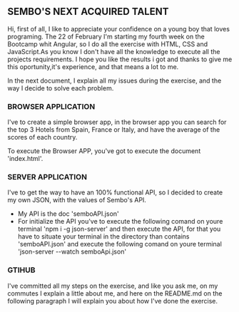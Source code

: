 ## SEMBO'S NEXT ACQUIRED TALENT

Hi, first of all, I like to appreciate your confidence on a young boy that loves programing. The 22 of February I'm starting my fourth week on the Bootcamp whit Angular, so I do all the exercise with HTML, CSS and JavaScript.As you know I don't have all the knowledge to execute all the projects requirements. I hope you like the results i got and thanks to give me this oportunity,it's experience, and that means a lot to me.

In the next document, I explain all my issues during the exercise, and the way I decide to solve each problem.

### BROWSER APPLICATION
I've to create a simple browser app, in the browser app you can search for the top 3 Hotels from Spain, France or Italy, and have the average of the scores of each country.

To execute the Browser APP, you've got to execute the document 'index.html'.

### SERVER APPLICATION
I've to get the way to have an 100% functional API, so I decided to create my own JSON, with the values of Sembo's API.

- My API is the doc 'semboAPI.json'
- For initialize the API you've to execute the following comand on youre terminal 'npm i -g json-server' and then execute the API, for that you have to situate your terminal in the directory than contains 'semboAPI.json' and execute the following comand on youre terminal 'json-server --watch semboApi.json'

### GTIHUB
I've committed all my steps on the exercise, and like you ask me, on my commutes I explain a little about me, and here on the README.md on the following paragraph I will explain you about how I've done the exercise.
